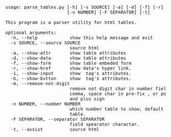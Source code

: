 <pre>
usage: parse_tables.py [-h] [-s SOURCE] [-a] [-d] [-f] [-r] [-i] [-b] [-m]
                       [-n NUMBER] [-F SEPARATOR] [-t]

This program is a parser utility for html tables.

optional arguments:
  -h, --help            show this help message and exit
  -s SOURCE, --source SOURCE
                        source html
  -a, --show-attr       show table attributes
  -d, --show-data       show table attributes
  -f, --show-form       show table embeded form
  -r, --show-href       show data's hyper link.
  -i, --show-input      show <input.../input> tag's attributes.
  -b, --show-button     show <button.../button> tag's attributes.
  -m, --remove-not-digit
                        remove not digit char in number field. Ex: thousand
                        comma, space char in pre-fix , or post-fix position,
                        and plus sign
  -n NUMBER, --number NUMBER
                        which number table to show, default is 0 for all
                        table.
  -F SEPARATOR, --separator SEPARATOR
                        field spearator charactar.
  -t, --assist          source html
</pre>
